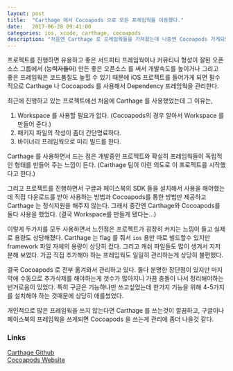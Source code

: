 ```yaml
---
layout: post
title:  "Carthage 에서 Cocoapods 으로 모든 프레임웍을 이동했다."
date:   2017-06-28 09:41:00
categories: ios, xcode, carthage, cocoapods
description: "처음엔 Carthage 로 프레임웍들을 가져왔는데 나중엔 Cocoapods 가게되었다."
---
```


프로젝트를 진행하면 유용하고 좋은 서드파티 프레임웍이나 커뮤티니 형성이 잘된 오픈소스 그룹에서 (~~능력자들이~~) 만든 좋은 오픈소스 를 써서 개발속도를 높이거나 그리고 좋은 프레임웍은 코드품질도 높힐 수 있기 때문에 iOS 프로젝트를 들어가게 되면 필수적으로 Carthage 나 Cocoapods 를 사용해서 Dependency 프레임웍을 관리한다. 

최근에 진행하고 있는 프로젝트에선 처음에 Carthage 를 사용했었는데 그 이유는,

  1. Workspace 를 사용할 필요가 없다. (Cocoapods의 경우 알아서 Workspace 를 만들어 준다.)
  2. 패키지 파일의 작성이 좀더 간단명료하다.
  3. 바이너리 프레임웍으로 미리 빌드를 한다.

Carthage 를 사용하면서 드는 점은 개발중인 프로젝트와 확실히 프레임웍들이 독립적인 형태를 만들어 주는 느낌이 든다. (Carthage 팀이 이런 의도로 이 프로젝트를 시작했다고 한다.)

그리고 프로젝트를 진행하면서 구글과 페이스북의 SDK 들을 설치해서 사용을 해야했는데 직접 다운로드를 받아 사용하는 방법과 Cocoapods를 통한 방법만 제공하고 Carthage 는 정식지원을 해주지 않는다. 그래서 중간엔 Carthage와 Cocoapods를 둘다 사용을 했었다. (결국 Workspace를 만들게 됐다는...)

이렇게 두가지를 모두 사용하면서 느낀점은 프로젝트가 굉장히 커지는 느낌이 들고 실제로 용량도 상당해졌다. Carthage 는 flag 를 줘서 `ios` 용만 따로 빌드할수 있지만 framework 파일 자체의 용량이 상당히 컸다. 그리고 캐쉬 파일들도 많이 생겨서 지저분해 보였다. 가끔 직접 추가해야 하는 프레임웍도 일일히 관리하는게 상당히 불편했다.

결국 Cocoapods 로 전부 옮겨와서 관리하고 있다. 둘다 분명한 장단점이 있지만 마지막에 수동으로 추가삭제를 해야하는게 갯수가 많아지니 가끔 충돌이 나서 정리해야하는 번거로움이 있었다. 특히 구글은 기능하나만 쓰고싶었는데 한가지 기능을 위해 4-5가지를 설치해야 하는 것때문에 상당히 애를썼었다. 

개인적으로 많은 프레임웍을 쓰지 않는다면 Carthage 를 쓰는것이 깔끔하고, 구글이나 페이스북의 프레임웍을 쓰게되면 Cocoapods 을 쓰는게 관리에 좀더 나을것 같다.

### Links
[Carthage Github](https://github.com/Carthage/Carthage)  
[Cocoapods Website](https://cocoapods.org/)